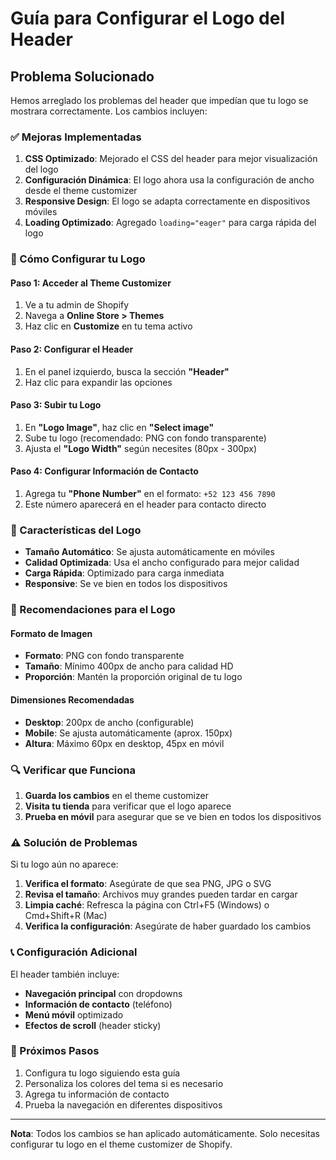# Guía para Configurar el Logo del Header

## Problema Solucionado

Hemos arreglado los problemas del header que impedían que tu logo se mostrara correctamente. Los cambios incluyen:

### ✅ Mejoras Implementadas

1. **CSS Optimizado**: Mejorado el CSS del header para mejor visualización del logo
2. **Configuración Dinámica**: El logo ahora usa la configuración de ancho desde el theme customizer
3. **Responsive Design**: El logo se adapta correctamente en dispositivos móviles
4. **Loading Optimizado**: Agregado `loading="eager"` para carga rápida del logo

### 🔧 Cómo Configurar tu Logo

#### Paso 1: Acceder al Theme Customizer
1. Ve a tu admin de Shopify
2. Navega a **Online Store > Themes**
3. Haz clic en **Customize** en tu tema activo

#### Paso 2: Configurar el Header
1. En el panel izquierdo, busca la sección **"Header"**
2. Haz clic para expandir las opciones

#### Paso 3: Subir tu Logo
1. En **"Logo Image"**, haz clic en **"Select image"**
2. Sube tu logo (recomendado: PNG con fondo transparente)
3. Ajusta el **"Logo Width"** según necesites (80px - 300px)

#### Paso 4: Configurar Información de Contacto
1. Agrega tu **"Phone Number"** en el formato: `+52 123 456 7890`
2. Este número aparecerá en el header para contacto directo

### 📱 Características del Logo

- **Tamaño Automático**: Se ajusta automáticamente en móviles
- **Calidad Optimizada**: Usa el ancho configurado para mejor calidad
- **Carga Rápida**: Optimizado para carga inmediata
- **Responsive**: Se ve bien en todos los dispositivos

### 🎨 Recomendaciones para el Logo

#### Formato de Imagen
- **Formato**: PNG con fondo transparente
- **Tamaño**: Mínimo 400px de ancho para calidad HD
- **Proporción**: Mantén la proporción original de tu logo

#### Dimensiones Recomendadas
- **Desktop**: 200px de ancho (configurable)
- **Mobile**: Se ajusta automáticamente (aprox. 150px)
- **Altura**: Máximo 60px en desktop, 45px en móvil

### 🔍 Verificar que Funciona

1. **Guarda los cambios** en el theme customizer
2. **Visita tu tienda** para verificar que el logo aparece
3. **Prueba en móvil** para asegurar que se ve bien en todos los dispositivos

### ⚠️ Solución de Problemas

Si tu logo aún no aparece:

1. **Verifica el formato**: Asegúrate de que sea PNG, JPG o SVG
2. **Revisa el tamaño**: Archivos muy grandes pueden tardar en cargar
3. **Limpia caché**: Refresca la página con Ctrl+F5 (Windows) o Cmd+Shift+R (Mac)
4. **Verifica la configuración**: Asegúrate de haber guardado los cambios

### 📞 Configuración Adicional

El header también incluye:
- **Navegación principal** con dropdowns
- **Información de contacto** (teléfono)
- **Menú móvil** optimizado
- **Efectos de scroll** (header sticky)

### 🎯 Próximos Pasos

1. Configura tu logo siguiendo esta guía
2. Personaliza los colores del tema si es necesario
3. Agrega tu información de contacto
4. Prueba la navegación en diferentes dispositivos

---

**Nota**: Todos los cambios se han aplicado automáticamente. Solo necesitas configurar tu logo en el theme customizer de Shopify.